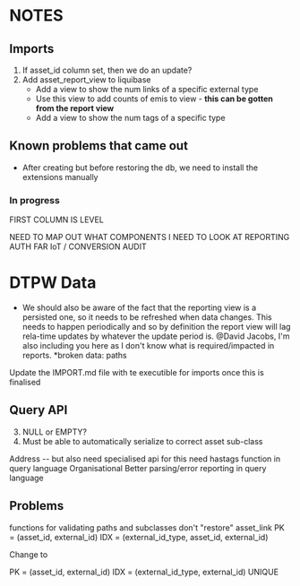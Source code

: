 NOTES
======

Imports
-------
 
 1. If asset_id column set, then we do an update?
 2. Add asset_report_view to liquibase
    * Add a view to show the num links of a specific external type
    * Use this view to add counts of emis to view - **this can be gotten from the report view**
    * Add a view to show the num tags of a specific type
 
 Known problems that came out
 ---------------------------- 
 
 * After creating but before restoring the db, we need to install the extensions manually
 
 ### In progress
      
FIRST COLUMN IS LEVEL


NEED TO MAP OUT WHAT COMPONENTS I NEED TO LOOK AT
    REPORTING
    AUTH
    FAR
    IoT / CONVERSION
    AUDIT



DTPW Data
==========



* We should also be aware of the fact that the reporting view is a persisted one, so it needs to be refreshed when data changes. This needs to happen periodically and so by definition the report view will lag rela-time updates by whatever the update period is.
@David Jacobs, I'm also including you here as I don't know what is required/impacted in reports.
*broken data: paths


Update the IMPORT.md file with te executible for imports once this is finalised

Query API
---------

3. NULL or EMPTY?
4. Must be able to automatically serialize to correct asset sub-class


Address -- but also need specialised api for this
need hastags function in query language
Organisational
Better parsing/error reporting in query language


Problems
 --------
 
 functions for validating paths and subclasses don't "restore"
 asset_link
 PK = (asset_id, external_id)
 IDX = (external_id_type, asset_id, external_id)
 
 Change to
 
 PK = (asset_id, external_id)
 IDX = (external_id_type, external_id) UNIQUE